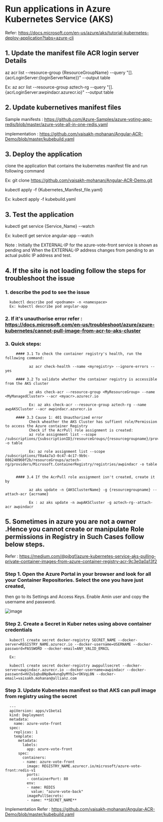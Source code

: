 # Run applications in Azure Kubernetes Service (AKS)
Refer: https://docs.microsoft.com/en-us/azure/aks/tutorial-kubernetes-deploy-application?tabs=azure-cli

## 1. Update the manifest file ACR login server Details

   az acr list --resource-group {ResourceGroupName} --query "[].{acrLoginServer:{loginServerName}}" --output table
   
   Ex:
   az acr list --resource-group aztech-rg --query "[].{acrLoginServer:awpindacr.azurecr.io}" --output table
   
## 2. Update kubernetives manifest files
  Sample manifests : https://github.com/Azure-Samples/azure-voting-app-redis/blob/master/azure-vote-all-in-one-redis.yaml
  
  implementation : https://github.com/vaisakh-mohanan/Angular-ACR-Demo/blob/master/kubebuild.yaml

## 3. Deploy the application

   clone the  application that contains the kubernetes manifest file and run following command
   
   Ex: git clone https://github.com/vaisakh-mohanan/Angular-ACR-Demo.git
 
   kubectl apply -f {Kubernetes_Manifest_file.yaml}
   
   Ex: kubectl apply -f kubebuild.yaml
   
   
## 3. Test the application

   kubectl get service {Service_Name} --watch
   
   Ex: kubectl get service angular-app --watch
   
   Note : Initially the EXTERNAL-IP for the azure-vote-front service is shown as pending and When the EXTERNAL-IP address changes from pending to an actual public IP address and test.
   
## 4. If the site is not loading follow the steps for troubleshoot the issue
   
   ### 1. describe the pod to see the issue
   
      kubectl describe pod <podname> -n <namespace>
      Ex: kubectl describe pod angular-app
   
   ### 2. If it's unauthorise error refer : https://docs.microsoft.com/en-us/troubleshoot/azure/azure-kubernetes/cannot-pull-image-from-acr-to-aks-cluster
   
   ### 3. Quick steps:
         #### 3.1 To check the container registry's health, run the following command:

               az acr check-health --name <myregistry> --ignore-errors --yes

         #### 3.2 To validate whether the container registry is accessible from the AKS cluster
   
               az aks check-acr --resource-group <MyResourceGroup> --name <MyManagedCluster> --acr <myacr>.azurecr.io
             
               Ex: az aks check-acr --resource-group aztech-rg --name awpAKSCluster --acr awpindacr.azurecr.io
               
         #### 3.3 Cause 1: 401 Unauthorized error
               Check wheather the AKS Cluster has suffient role/Permission to access the Azure container Registry
               Check if the AcrPull role assignment is created:
               az role assignment list --scope     /subscriptions/{subscriptionID}/resourceGroups/{resourcegroupname}/providers/Microsoft.ContainerRegistry/registries/{acrname} -o table
               
               Ex: az role assignment list --scope /subscriptions/f0a4a7a3-0c47-4c17-9b9c-086240960f2b/resourceGroups/aztech-rg/providers/Microsoft.ContainerRegistry/registries/awpindacr -o table
               
       
         #### 3.4 If the AcrPull role assignment isn't created, create it by
         
               az aks update -n {AKSClusterName} -g {resourcegroupname} --attach-acr {acrname}
         
               Ex : az aks update -n awpAKSCluster -g aztech-rg--attach-acr awpindacr
               
## 5. Sometimes in azure you are not a owner .Hence you cannot create or manipulate Role permissions in Registry in Such Cases follow below steps.

   Refer : https://medium.com/@pjbgf/azure-kubernetes-service-aks-pulling-private-container-images-from-azure-container-registry-acr-9c3e0a0a13f2
   
   ### Step 1.  Open the Azure Portal in your browser and look for all your Container Repositories. Select the one you have just created,
   then go to its Settings and Access Keys. Enable Amin user and copy the username and password.
   
   ![image](https://user-images.githubusercontent.com/74909873/175514114-85cc9b73-c6f9-4259-be62-ebe4c0186ea9.png)
   
   ### Step 2. Create a Secret in Kuber netes using above container credentials
      kubectl create secret docker-registry SECRET_NAME --docker-server=REGISTRY_NAME.azurecr.io --docker-username=USERNAME --docker-password=PASSWORD --docker-email=ANY_VALID_EMAIL
      
      Ex:
      
      kubectl create secret docker-registry awppullsecret --docker-server=awpindacr.azurecr.io --docker-username=awpindacr --docker-password=HVZu1qbuBNpBw4vnqDyMYb2=rOKVqL0N --docker-email=vaisakh.mohanan@allianz.com
      
   ### Step 3. Update Kubenetes manifest so that AKS can pull image from registry using the secret
      
      ---
      apiVersion: apps/v1beta1
      kind: Deployment
      metadata:
        name: azure-vote-front
      spec:
        replicas: 1
        template:
          metadata:
            labels:
              app: azure-vote-front
          spec:
            containers:
            - name: azure-vote-front
              image: REGISTRY_NAME.azurecr.io/microsoft/azure-vote-front:redis-v1
              ports:
              - containerPort: 80
              env:
              - name: REDIS
                value: "azure-vote-back"
              imagePullSecrets:
              - name: **SECRET_NAME**
              
  Implementation Refer : https://github.com/vaisakh-mohanan/Angular-ACR-Demo/blob/master/kubebuild.yaml

               
               
               
             
   
   

